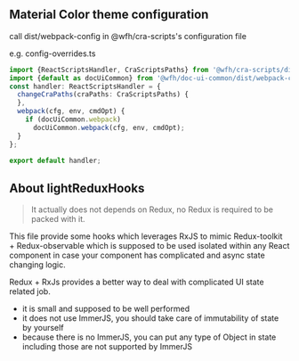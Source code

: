 
## Material Color theme configuration

call dist/webpack-config in @wfh/cra-scripts's configuration file

e.g. config-overrides.ts

```ts
import {ReactScriptsHandler, CraScriptsPaths} from '@wfh/cra-scripts/dist/types';
import {default as docUiCommon} from '@wfh/doc-ui-common/dist/webpack-config';
const handler: ReactScriptsHandler = {
  changeCraPaths(craPaths: CraScriptsPaths) {
  },
  webpack(cfg, env, cmdOpt) {
    if (docUiCommon.webpack)
      docUiCommon.webpack(cfg, env, cmdOpt);
  }
};

export default handler;

```

## About lightReduxHooks
> It actually does not depends on Redux, no Redux is required to be packed with it.

This file provide some hooks which leverages RxJS to mimic Redux-toolkit + Redux-observable
which is supposed to be used isolated within any React component in case your component has 
complicated and async state changing logic.

Redux + RxJs provides a better way to deal with complicated UI state related job.
 
 - it is small and supposed to be well performed
 - it does not use ImmerJS, you should take care of immutability of state by yourself
 - because there is no ImmerJS, you can put any type of Object in state including those are not supported by ImmerJS
